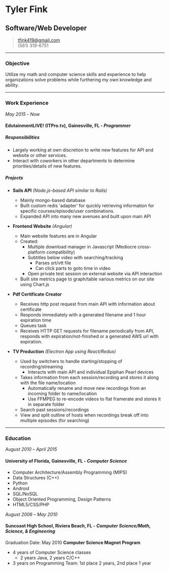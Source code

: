 # Tyler Fink
## Software/Web Developer

> [tfink419@gmail.com](tfink419@gmail.com)  
> (561) 319-6751

- - -

### Objective
Utilize my math and computer science skills and experience to help organizations solve problems while furthering my own knowledge and ability.

- - -


### Work Experience

*May 2015* - *Now*
#### EdutainmentLIVE! (ITPro.tv), Gainesville, FL - *Programmer*

##### Responsibilities
* Largely working at own discretion to write new features for API and website or other services.
* Interact with coworkers in other departments to determine priorities/details of new features.

##### Projects
* **Sails API** *(Node.js-based API similar to Rails)*
  * Mainly mongo-based database
  * Built custom redis 'adapter' for quickly retrieving information for specific courses/episode/user combinations.
  * Expanded API into many new avenues and built upon main API
 
* **Frontend Website** *(Angular)*
  * Main website features are in Angular
  * Created:
    * Multiple download manager in Javascript (Mediocre cross-platform compatibility)
    * Subtitles below video with searching/tracking
      * Parses srt/vtt file
      * Can click parts to goto time in video
    * Open private test session on external website via API interaction
  * Built site metrics page to graph/table various metrics on our site using Chart.js

* **Pdf Certificate Creator**
  * Receives http post request from main API with information about certificate
  * Responds immediately with a generated filename and 1 hour expiration time
  * Queues task
  * Receives HTTP GET requests for filename periodically from API, responds with expiration/not-finished or a generated AWS url with expiration.
* **TV Production** *(Electron App using React/Redux)*
  * Used by switchers to handle starting/stopping of recording/streaming
    * Interacts with main API and individual Epiphan Pearl devices
  * Takes information from each session/recording and stores it along with the file name/location
    * Automatically rename and move new recordings from an incoming folder to name/location
    * Use FFMPEG to re-encode videos to flat framerate and stores it in separate folder
  * Search past sessions/recordings
  * View and split outline of hosts when recordings break off into multiple episodes (for searching)

- - -

### Education
*August 2010* – *April 2015*
#### University of Florida, Gainesville, FL - *Computer Science* 
* Computer Architecture/Assembly Programming (MIPS)
* Data Structures (C++)
* Python
* Android
* SQL/NoSQL
* Object Oriented Programming, Design Patterns
* HTML5/CSS/PHP


*August 2006* – *May 2010*
#### Suncoast High School, Riviera Beach, FL - *Computer Science/Math, Science, & Engineering*
Graduation Date: May 2010
**Computer Science Magnet Program**
* 4 years of Computer Science classes
	*	2 years Java, 2 years C/C++
* 3 years on Programming Team: 1st place 2 years, 2nd place 1 year
